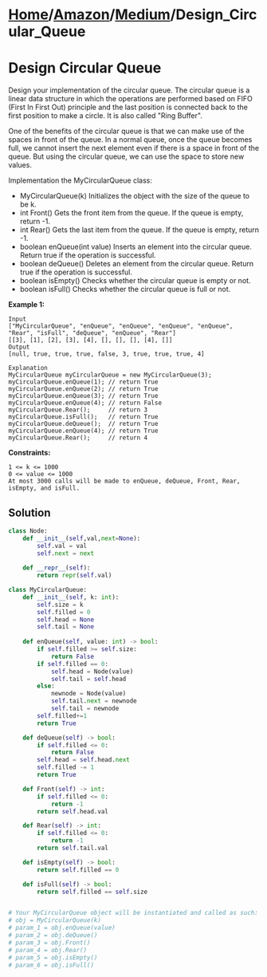 # [Home](./../../..)/[Amazon](./../..)/[Medium](./..)/Design_Circular_Queue
<h1>Design Circular Queue</h1>

<p>
Design your implementation of the circular queue. The circular queue is a linear data structure in which the operations are performed based on FIFO (First In First Out) principle and the last position is connected back to the first position to make a circle. It is also called "Ring Buffer".

One of the benefits of the circular queue is that we can make use of the spaces in front of the queue. In a normal queue, once the queue becomes full, we cannot insert the next element even if there is a space in front of the queue. But using the circular queue, we can use the space to store new values.

Implementation the MyCircularQueue class:

- MyCircularQueue(k) Initializes the object with the size of the queue to be k.
- int Front() Gets the front item from the queue. If the queue is empty, return -1.
- int Rear() Gets the last item from the queue. If the queue is empty, return -1.
- boolean enQueue(int value) Inserts an element into the circular queue. Return true if the operation is successful.
- boolean deQueue() Deletes an element from the circular queue. Return true if the operation is successful.
- boolean isEmpty() Checks whether the circular queue is empty or not.
- boolean isFull() Checks whether the circular queue is full or not.

</p>

<b>Example 1:</b>

    Input
    ["MyCircularQueue", "enQueue", "enQueue", "enQueue", "enQueue", "Rear", "isFull", "deQueue", "enQueue", "Rear"]
    [[3], [1], [2], [3], [4], [], [], [], [4], []]
    Output
    [null, true, true, true, false, 3, true, true, true, 4]

    Explanation
    MyCircularQueue myCircularQueue = new MyCircularQueue(3);
    myCircularQueue.enQueue(1); // return True
    myCircularQueue.enQueue(2); // return True
    myCircularQueue.enQueue(3); // return True
    myCircularQueue.enQueue(4); // return False
    myCircularQueue.Rear();     // return 3
    myCircularQueue.isFull();   // return True
    myCircularQueue.deQueue();  // return True
    myCircularQueue.enQueue(4); // return True
    myCircularQueue.Rear();     // return 4

 
<b>Constraints:</b>

    1 <= k <= 1000
    0 <= value <= 1000
    At most 3000 calls will be made to enQueue, deQueue, Front, Rear, isEmpty, and isFull.

<h2>Solution</h2>

```python
class Node:
    def __init__(self,val,next=None):
        self.val = val
        self.next = next
        
    def __repr__(self):
        return repr(self.val)

class MyCircularQueue:
    def __init__(self, k: int):
        self.size = k
        self.filled = 0
        self.head = None
        self.tail = None
        
    def enQueue(self, value: int) -> bool:
        if self.filled >= self.size:
            return False
        if self.filled == 0:
            self.head = Node(value)
            self.tail = self.head
        else:
            newnode = Node(value)
            self.tail.next = newnode
            self.tail = newnode
        self.filled+=1
        return True

    def deQueue(self) -> bool:
        if self.filled <= 0:
            return False
        self.head = self.head.next
        self.filled -= 1
        return True

    def Front(self) -> int:
        if self.filled <= 0:
            return -1
        return self.head.val

    def Rear(self) -> int:
        if self.filled <= 0:
            return -1
        return self.tail.val

    def isEmpty(self) -> bool:
        return self.filled == 0

    def isFull(self) -> bool:
        return self.filled == self.size


# Your MyCircularQueue object will be instantiated and called as such:
# obj = MyCircularQueue(k)
# param_1 = obj.enQueue(value)
# param_2 = obj.deQueue()
# param_3 = obj.Front()
# param_4 = obj.Rear()
# param_5 = obj.isEmpty()
# param_6 = obj.isFull()
```
